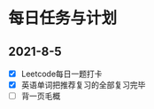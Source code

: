 <!--
 * @Author: LetMeFly
 * @Date: 2021-08-05 18:02:42
 * @LastEditors: LetMeFly
 * @LastEditTime: 2021-08-05 18:12:12
-->
# 每日任务与计划

## 2021-8-5

- [x] Leetcode每日一题打卡
- [x] 英语单词把推荐复习的全部复习完毕
- [ ] 背一页毛概